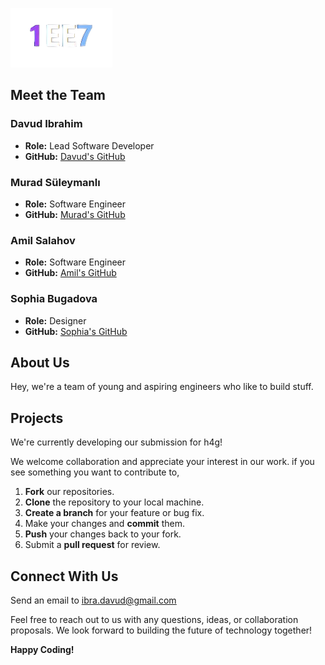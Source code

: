 ![1ee7 Logo](Screenshot_65-removebg-preview.png)
## Meet the Team

### Davud Ibrahim
- **Role:** Lead Software Developer
- **GitHub:** [Davud's GitHub](https://github.com/davudibrahim)

### Murad Süleymanlı
- **Role:** Software Engineer
- **GitHub:** [Murad's GitHub](https://github.com/muradsuleymanli)

### Amil Salahov
- **Role:** Software Engineer
- **GitHub:** [Amil's GitHub](https://github.com/amilsalahov)

### Sophia Bugadova
- **Role:** Designer
- **GitHub:** [Sophia's GitHub](https://github.com/sophiabugadova)

## About Us

Hey, we're a team of young and aspiring engineers who like to build stuff.

## Projects

We're currently developing our submission for h4g!

We welcome collaboration and appreciate your interest in our work. if you see something you want to contribute to,

1. **Fork** our repositories.
2. **Clone** the repository to your local machine.
3. **Create a branch** for your feature or bug fix.
4. Make your changes and **commit** them.
5. **Push** your changes back to your fork.
6. Submit a **pull request** for review.

## Connect With Us

Send an email to <u>ibra.davud@gmail.com</u> 

Feel free to reach out to us with any questions, ideas, or collaboration proposals. We look forward to building the future of technology together!

**Happy Coding!**
